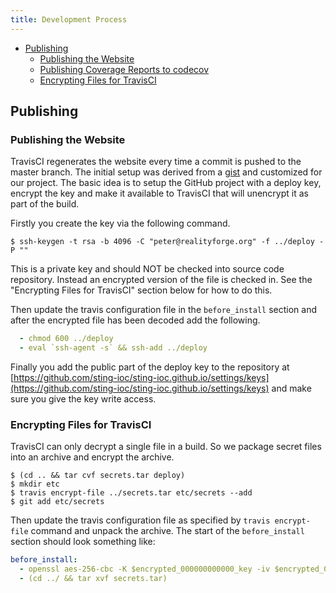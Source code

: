 ```yaml
---
title: Development Process
---
```

<nav class="page-toc">

<!-- toc -->

- [Publishing](#publishing)
  * [Publishing the Website](#publishing-the-website)
  * [Publishing Coverage Reports to codecov](#publishing-coverage-reports-to-codecov)
  * [Encrypting Files for TravisCI](#encrypting-files-for-travisci)

<!-- tocstop -->

</nav>

## Publishing

### Publishing the Website

TravisCI regenerates the website every time a commit is pushed to the master branch. The initial setup was
derived from a [gist](https://gist.github.com/domenic/ec8b0fc8ab45f39403dd) and customized for our project.
The basic idea is to setup the GitHub project with a deploy key, encrypt the key and make it available to
TravisCI that will unencrypt it as part of the build.

Firstly you create the key via the following command.

    $ ssh-keygen -t rsa -b 4096 -C "peter@realityforge.org" -f ../deploy -P ""

This is a private key and should NOT be checked into source code repository. Instead an encrypted version
of the file is checked in. See the "Encrypting Files for TravisCI" section below for how to do this.

Then update the travis configuration file in the `before_install` section and after the encrypted file has been
decoded add the following.

```yaml
  - chmod 600 ../deploy
  - eval `ssh-agent -s` && ssh-add ../deploy
```

Finally you add the public part of the deploy key to the repository at
[https://github.com/sting-ioc/sting-ioc.github.io/settings/keys](https://github.com/sting-ioc/sting-ioc.github.io/settings/keys) and
make sure you give the key write access.

### Encrypting Files for TravisCI

TravisCI can only decrypt a single file in a build. So we package secret files into an archive and
encrypt the archive.

    $ (cd .. && tar cvf secrets.tar deploy)
    $ mkdir etc
    $ travis encrypt-file ../secrets.tar etc/secrets --add
    $ git add etc/secrets

Then update the travis configuration file as specified by `travis encrypt-file` command and unpack the archive.
The start of the `before_install` section should look something like:

```yaml
before_install:
  - openssl aes-256-cbc -K $encrypted_000000000000_key -iv $encrypted_000000000000_iv -in etc/secrets -out ../secrets.tar -d
  - (cd ../ && tar xvf secrets.tar)
```
